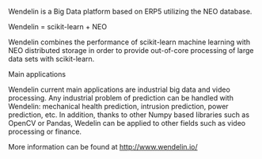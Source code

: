 Wendelin is a Big Data platform based on ERP5 utilizing the NEO database.

Wendelin = scikit-learn + NEO

Wendelin combines the performance of scikit-learn machine learning with NEO 
distributed storage in order to provide out-of-core processing of large data 
sets with scikit-learn.

Main applications

Wendelin current main applications are industrial big data and video processing. 
Any industrial problem of prediction can be handled with Wendelin: mechanical 
health prediction, intrusion prediction, power prediction, etc. 
In addition, thanks to other Numpy based libraries such as OpenCV or Pandas, 
Wedelin can be applied to other fields such as video processing or finance.

More information can be found at http://www.wendelin.io/
